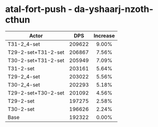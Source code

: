 # atal-fort-push - da-yshaarj-nzoth-cthun
| Actor | DPS | Increase |
|---|:---:|:---:|
|T31-2_4-set|209622|9.00%|
|T29-2-set+T31-2-set|206867|7.56%|
|T30-2-set+T31-2-set|205949|7.09%|
|T31-2-set|203161|5.64%|
|T29-2_4-set|203022|5.56%|
|T30-2_4-set|202293|5.18%|
|T29-2-set+T30-2-set|201092|4.56%|
|T29-2-set|197275|2.58%|
|T30-2-set|196626|2.24%|
|Base|192322|0.00%|
